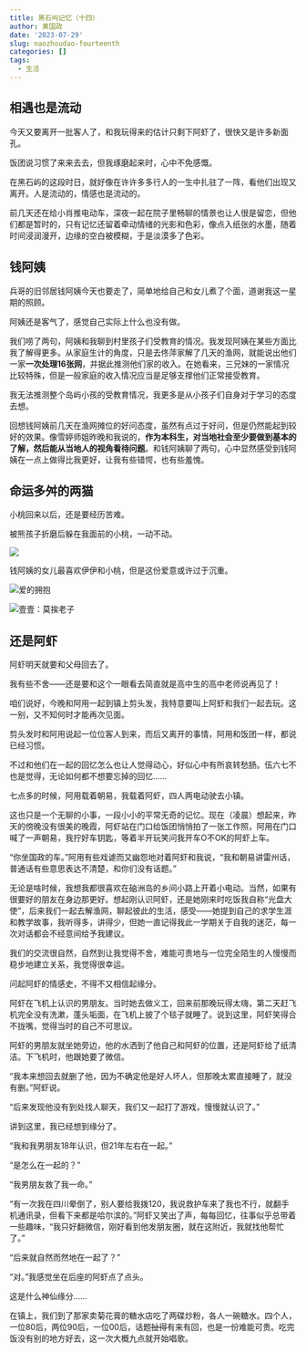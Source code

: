 ```yaml
---
title: 黑石屿记忆（十四）
author: 黄国政
date: '2023-07-29'
slug: naozhoudao-fourteenth
categories: []
tags:
  - 生活
---
```



<!--more-->

## 相遇也是流动

今天又要离开一批客人了，和我玩得来的估计只剩下阿虾了，很快又是许多新面孔。

饭团说习惯了来来去去，但我琢磨起来时，心中不免感慨。

在黑石屿的这段时日，就好像在许许多多行人的一生中扎驻了一阵，看他们出现又离开。人是流动的，情感也是流动的。

前几天还在给小肖推电动车，深夜一起在院子里畅聊的情景也让人很是留恋，但他们都是暂时的，只有记忆还留着牵动情绪的光影和色彩，像点入纸张的水墨，随着时间浸润漫开，边缘的空白被模糊，于是淡漠多了色彩。

## 钱阿姨

兵哥的旧邻居钱阿姨今天也要走了，简单地给自己和女儿煮了个面，道谢我这一星期的照顾。

阿姨还是客气了，感觉自己实际上什么也没有做。

我们唠了两句，阿姨和我聊到村里孩子们受教育的情况。我发现阿姨在某些方面比我了解得更多。从家庭生计的角度，只是去佟萍家解了几天的渔网，就能说出他们一家**一次处理16张网**，并据此推测他们家的收入。在她看来，三兄妹的一家情况比较特殊，但是一般家庭的收入情况应当是足够支撑他们正常接受教育。

我无法推测整个岛屿小孩的受教育情况，我更多是从小孩子们自身对于学习的态度去想。

回想钱阿姨前几天在渔网摊位的好问态度，虽然有点过于好问，但是仍然能起到较好的效果。像雪婷师姐昨晚和我说的，**作为本科生，对当地社会至少要做到基本的了解，然后能从当地人的视角看待问题**。和钱阿姨聊了两句，心中显然感受到钱阿姨在一点上做得比我更好，让我有些错愕，也有些羞愧。

## 命运多舛的两猫

小桃回来以后，还是要经历苦难。

被熊孩子折磨后躲在我面前的小桃，一动不动。

![](/images/posts/2023/07/07-29-xiaotao.jpg)

钱阿姨的女儿最喜欢伊伊和小桃，但是这份爱意或许过于沉重。

![爱的拥抱](/images/posts/2023/07/07-29-kelian-de-yiyi.jpg)

![壹壹：莫挨老子](/images/posts/2023/07/07-29-kelian-de-yiyi2.jpg)


## 还是阿虾

阿虾明天就要和父母回去了。

我有些不舍——还是要和这个一眼看去简直就是高中生的高中老师说再见了！

咱们说好，今晚和阿用一起到镇上剪头发，我特意要叫上阿虾和我们一起去玩。这一别，又不知何时才能再次见面。

剪头发时和阿用说起一位位客人到来，而后又离开的事情，阿用和饭团一样，都说已经习惯。

不过和他们在一起的回忆怎么也让人觉得动心，好似心中有所哀转愁肠。伍六七不也是觉得，无论如何都不想要忘掉的回忆……

七点多的时候，阿用载着朝易，我载着阿虾，四人两电动驶去小镇。

这也只是一个无聊的小事，一段小小的平常无奇的记忆。现在（凌晨）想起来，昨天的傍晚没有很美的晚霞，阿虾站在门口给饭团悄悄拍了一张工作照，阿用在门口喊了一声朝易，我拧好车钥匙，等着半开玩笑问我开车O不OK的阿虾上车。

“你坐国政的车。”阿用有些戏谑而又幽怨地对着阿虾和我说，“我和朝易讲雷州话，普通话有些意思表达不清楚，和你们没有话题。”

无论是啥时候，我想我都很喜欢在硇洲岛的乡间小路上开着小电动。当然，如果有很要好的朋友在身边那更好。想起刚认识阿虾，还是她刚来时吃饭我自称“光盘大使”，后来我们一起去解渔网，聊起彼此的生活，感受——她提到自己的求学生涯和教学故事，我听得多，讲得少，但她一直记得我此一学期关于自我的迷茫，每一次对话都会不经意间给予我建议。

我们的交流很自然，自然到让我觉得不舍，难能可贵地与一位完全陌生的人慢慢而稳步地建立关系，我觉得很幸运。

问起阿虾的情感史，不得不又相信起缘分。

阿虾在飞机上认识的男朋友。当时她去做义工，回来前那晚玩得太嗨，第二天赶飞机完全没有洗漱，蓬头垢面，在飞机上披了个毯子就睡了。说到这里，阿虾笑得合不拢嘴，觉得当时的自己不可思议。

阿虾的男朋友就坐她旁边，他的水洒到了他自己和阿虾的位置，还是阿虾给了纸清洁。下飞机时，他跟她要了微信。

“我本来想回去就删了他，因为不确定他是好人坏人，但那晚太累直接睡了，就没有删。”阿虾说。

“后来发现他没有到处找人聊天，我们又一起打了游戏，慢慢就认识了。”

讲到这里，我已经想到缘分了。

“我和我男朋友18年认识，但21年左右在一起。”

“是怎么在一起的？”

“我男朋友救了我一命。”

“有一次我在四川晕倒了，别人要给我拨120，我说救护车来了我也不行，就翻手机通讯录，但看下来都是哈尔滨的。”阿虾又笑出了声，每每回忆，往事似乎总带着一些趣味，“我只好翻微信，刚好看到他发朋友圈，就在这附近，我就找他帮忙了。”

“后来就自然而然地在一起了？”

“对。”我感觉坐在后座的阿虾点了点头。

这是什么神仙缘分……

在镇上，我们到了那家卖菊花膏的糖水店吃了两碟炒粉，各人一碗糖水。四个人，一位80后，两位90后，一位00后，话题~~扯得~~有来有回，也是一份难能可贵。吃完饭没有别的地方好去，这一次大概九点就开始唱歌。